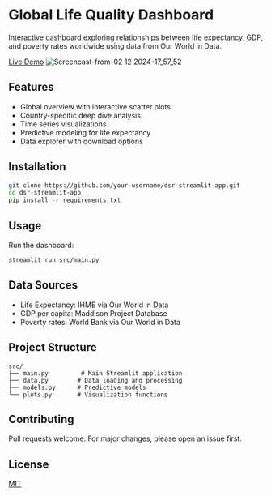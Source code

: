 # Global Life Quality Dashboard

Interactive dashboard exploring relationships between life expectancy, GDP, and poverty rates worldwide using data from Our World in Data.

[Live Demo](https://cristina-v-melnic-dsr-streamlit-app-srcmain-sadmp3.streamlit.app/)
![Screencast-from-02 12 2024-17_57_52](https://github.com/user-attachments/assets/3ed3ac78-4b13-4d88-86e9-fae5741e0c3b)

## Features

- Global overview with interactive scatter plots
- Country-specific deep dive analysis
- Time series visualizations
- Predictive modeling for life expectancy
- Data explorer with download options

## Installation

```bash
git clone https://github.com/your-username/dsr-streamlit-app.git
cd dsr-streamlit-app
pip install -r requirements.txt
```

## Usage

Run the dashboard:
```bash
streamlit run src/main.py
```

## Data Sources
- Life Expectancy: IHME via Our World in Data
- GDP per capita: Maddison Project Database
- Poverty rates: World Bank via Our World in Data

## Project Structure
```
src/
├── main.py         # Main Streamlit application
├── data.py        # Data loading and processing
├── models.py      # Predictive models
└── plots.py       # Visualization functions
```

## Contributing
Pull requests welcome. For major changes, please open an issue first.

## License
[MIT](https://choosealicense.com/licenses/mit/)
